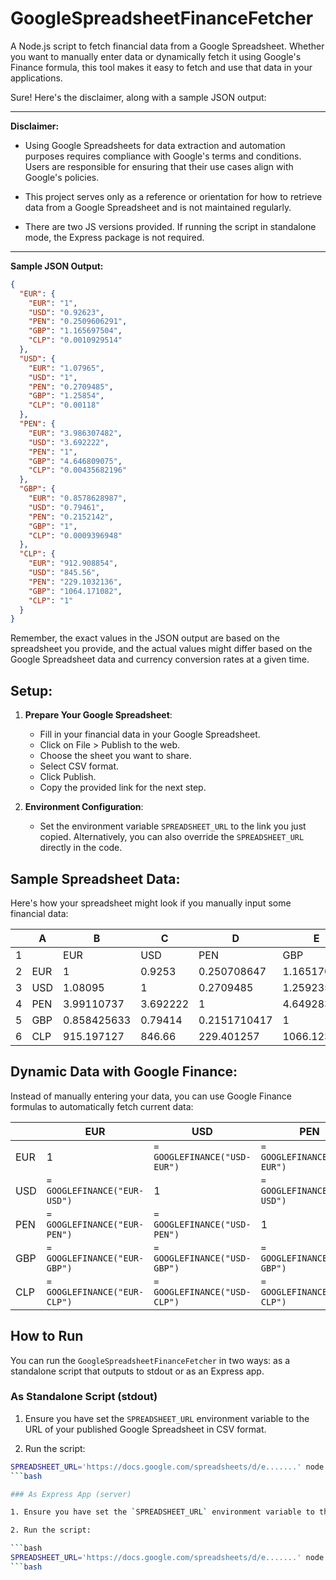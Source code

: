 # GoogleSpreadsheetFinanceFetcher

A Node.js script to fetch financial data from a Google Spreadsheet. Whether you want to manually enter data or dynamically fetch it using Google's Finance formula, this tool makes it easy to fetch and use that data in your applications.

Sure! Here's the disclaimer, along with a sample JSON output:

---

**Disclaimer:**

- Using Google Spreadsheets for data extraction and automation purposes requires compliance with Google's terms and conditions. Users are responsible for ensuring that their use cases align with Google's policies.
  
- This project serves only as a reference or orientation for how to retrieve data from a Google Spreadsheet and is not maintained regularly. 

- There are two JS versions provided. If running the script in standalone mode, the Express package is not required.

---

**Sample JSON Output:**

```json
{
  "EUR": {
    "EUR": "1",
    "USD": "0.92623",
    "PEN": "0.2509606291",
    "GBP": "1.165697504",
    "CLP": "0.0010929514"
  },
  "USD": {
    "EUR": "1.07965",
    "USD": "1",
    "PEN": "0.2709485",
    "GBP": "1.25854",
    "CLP": "0.00118"
  },
  "PEN": {
    "EUR": "3.986307482",
    "USD": "3.692222",
    "PEN": "1",
    "GBP": "4.646809075",
    "CLP": "0.00435682196"
  },
  "GBP": {
    "EUR": "0.8578628987",
    "USD": "0.79461",
    "PEN": "0.2152142",
    "GBP": "1",
    "CLP": "0.0009396948"
  },
  "CLP": {
    "EUR": "912.908854",
    "USD": "845.56",
    "PEN": "229.1032136",
    "GBP": "1064.171082",
    "CLP": "1"
  }
}
```

Remember, the exact values in the JSON output are based on the spreadsheet you provide, and the actual values might differ based on the Google Spreadsheet data and currency conversion rates at a given time.

## Setup:

1. **Prepare Your Google Spreadsheet**:

    - Fill in your financial data in your Google Spreadsheet.
    - Click on File > Publish to the web.
    - Choose the sheet you want to share.
    - Select CSV format.
    - Click Publish.
    - Copy the provided link for the next step.

2. **Environment Configuration**:

    - Set the environment variable `SPREADSHEET_URL` to the link you just copied. Alternatively, you can also override the `SPREADSHEET_URL` directly in the code.

## Sample Spreadsheet Data:

Here's how your spreadsheet might look if you manually input some financial data:

|     | A   | B     | C     | D           | E           | F           |
|-----|-----|-------|-------|-------------|-------------|-------------|
| 1   |     | EUR   | USD   | PEN         | GBP         | CLP         |
| 2   | EUR | 1     | 0.9253| 0.250708647 | 1.165170145 | 0.001091854 |
| 3   | USD | 1.08095 | 1   | 0.2709485   | 1.259235    | 0.00118     |
| 4   | PEN | 3.99110737 | 3.692222 | 1 | 4.649283     | 0.00435682196 |
| 5   | GBP | 0.858425633 | 0.79414 | 0.2151710417 | 1 | 0.0009370852 |
| 6   | CLP | 915.197127 | 846.66 | 229.401257 | 1066.123 | 1           |

## Dynamic Data with Google Finance:

Instead of manually entering your data, you can use Google Finance formulas to automatically fetch current data:

|     | EUR                           | USD                           | PEN                           | GBP                           | CLP                           |
|-----|-------------------------------|-------------------------------|-------------------------------|-------------------------------|-------------------------------|
| EUR | 1                             | `= GOOGLEFINANCE("USD-EUR")`  | `= GOOGLEFINANCE("PEN-EUR")`  | `= GOOGLEFINANCE("GBP-EUR")`  | `= GOOGLEFINANCE("CLP-EUR")`  |
| USD | `= GOOGLEFINANCE("EUR-USD")`  | 1                             | `= GOOGLEFINANCE("PEN-USD")`  | `= GOOGLEFINANCE("GBP-USD")`  | `= GOOGLEFINANCE("CLP-USD")`  |
| PEN | `= GOOGLEFINANCE("EUR-PEN")`  | `= GOOGLEFINANCE("USD-PEN")`  | 1                             | `= GOOGLEFINANCE("GBP-PEN")`  | `= GOOGLEFINANCE("CLP-PEN")`  |
| GBP | `= GOOGLEFINANCE("EUR-GBP")`  | `= GOOGLEFINANCE("USD-GBP")`  | `= GOOGLEFINANCE("PEN-GBP")`  | 1                             | `= GOOGLEFINANCE("CLP-GBP")`  |
| CLP | `= GOOGLEFINANCE("EUR-CLP")`  | `= GOOGLEFINANCE("USD-CLP")`  | `= GOOGLEFINANCE("PEN-CLP")`  | `= GOOGLEFINANCE("GBP-CLP")`  | 1                             |

## How to Run

You can run the `GoogleSpreadsheetFinanceFetcher` in two ways: as a standalone script that outputs to stdout or as an Express app.

### As Standalone Script (stdout)

1. Ensure you have set the `SPREADSHEET_URL` environment variable to the URL of your published Google Spreadsheet in CSV format.

2. Run the script:

```bash
SPREADSHEET_URL='https://docs.google.com/spreadsheets/d/e.......' node stdout.js
```bash

### As Express App (server)

1. Ensure you have set the `SPREADSHEET_URL` environment variable to the URL of your published Google Spreadsheet in CSV format.

2. Run the script:

```bash
SPREADSHEET_URL='https://docs.google.com/spreadsheets/d/e.......' node server.js
```bash
